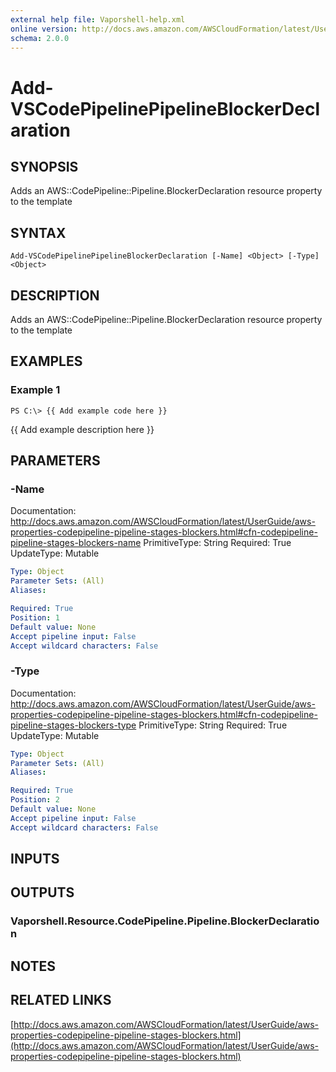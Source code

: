 ```yaml
---
external help file: Vaporshell-help.xml
online version: http://docs.aws.amazon.com/AWSCloudFormation/latest/UserGuide/aws-properties-codepipeline-pipeline-stages-blockers.html
schema: 2.0.0
---
```


# Add-VSCodePipelinePipelineBlockerDeclaration

## SYNOPSIS
Adds an AWS::CodePipeline::Pipeline.BlockerDeclaration resource property to the template

## SYNTAX

```
Add-VSCodePipelinePipelineBlockerDeclaration [-Name] <Object> [-Type] <Object>
```

## DESCRIPTION
Adds an AWS::CodePipeline::Pipeline.BlockerDeclaration resource property to the template

## EXAMPLES

### Example 1
```
PS C:\> {{ Add example code here }}
```

{{ Add example description here }}

## PARAMETERS

### -Name
Documentation: http://docs.aws.amazon.com/AWSCloudFormation/latest/UserGuide/aws-properties-codepipeline-pipeline-stages-blockers.html#cfn-codepipeline-pipeline-stages-blockers-name
PrimitiveType: String
Required: True
UpdateType: Mutable

```yaml
Type: Object
Parameter Sets: (All)
Aliases: 

Required: True
Position: 1
Default value: None
Accept pipeline input: False
Accept wildcard characters: False
```

### -Type
Documentation: http://docs.aws.amazon.com/AWSCloudFormation/latest/UserGuide/aws-properties-codepipeline-pipeline-stages-blockers.html#cfn-codepipeline-pipeline-stages-blockers-type
PrimitiveType: String
Required: True
UpdateType: Mutable

```yaml
Type: Object
Parameter Sets: (All)
Aliases: 

Required: True
Position: 2
Default value: None
Accept pipeline input: False
Accept wildcard characters: False
```

## INPUTS

## OUTPUTS

### Vaporshell.Resource.CodePipeline.Pipeline.BlockerDeclaration

## NOTES

## RELATED LINKS

[http://docs.aws.amazon.com/AWSCloudFormation/latest/UserGuide/aws-properties-codepipeline-pipeline-stages-blockers.html](http://docs.aws.amazon.com/AWSCloudFormation/latest/UserGuide/aws-properties-codepipeline-pipeline-stages-blockers.html)

